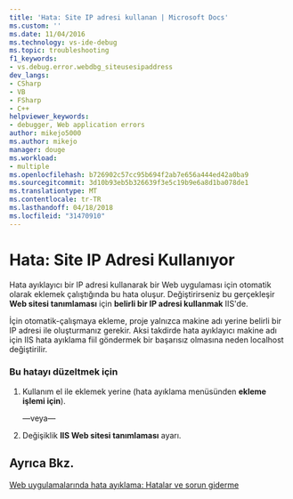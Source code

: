 ```yaml
---
title: 'Hata: Site IP adresi kullanan | Microsoft Docs'
ms.custom: ''
ms.date: 11/04/2016
ms.technology: vs-ide-debug
ms.topic: troubleshooting
f1_keywords:
- vs.debug.error.webdbg_siteusesipaddress
dev_langs:
- CSharp
- VB
- FSharp
- C++
helpviewer_keywords:
- debugger, Web application errors
author: mikejo5000
ms.author: mikejo
manager: douge
ms.workload:
- multiple
ms.openlocfilehash: b726902c57cc95b694f2ab7e656a444ed42a0ba9
ms.sourcegitcommit: 3d10b93eb5b326639f3e5c19b9e6a8d1ba078de1
ms.translationtype: MT
ms.contentlocale: tr-TR
ms.lasthandoff: 04/18/2018
ms.locfileid: "31470910"
---
```

# <a name="error-site-uses-ip-address"></a>Hata: Site IP Adresi Kullanıyor
Hata ayıklayıcı bir IP adresi kullanarak bir Web uygulaması için otomatik olarak eklemek çalıştığında bu hata oluşur. Değiştirirseniz bu gerçekleşir **Web sitesi tanımlaması** için **belirli bir IP adresi kullanmak** IIS'de.  
  
 İçin otomatik-çalışmaya ekleme, proje yalnızca makine adı yerine belirli bir IP adresi ile oluşturmanız gerekir. Aksi takdirde hata ayıklayıcı makine adı için IIS hata ayıklama fiil göndermek bir başarısız olmasına neden localhost değiştirilir.  
  
### <a name="to-correct-this-error"></a>Bu hatayı düzeltmek için  
  
1.  Kullanım el ile eklemek yerine (hata ayıklama menüsünden **ekleme işlemi için**).  
  
     —veya—  
  
2.  Değişiklik **IIS Web sitesi tanımlaması** ayarı.  
  
## <a name="see-also"></a>Ayrıca Bkz.  
 [Web uygulamalarında hata ayıklama: Hatalar ve sorun giderme](../debugger/debugging-web-applications-errors-and-troubleshooting.md)